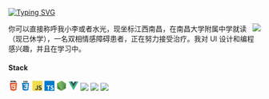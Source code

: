 
<!--
**xwtlt/xwtlt** is a ✨ _special_ ✨ repository because its `README.md` (this file) appears on your GitHub profile.

Here are some ideas to get you started:

- 🔭 I’m currently working on ...
- 🌱 I’m currently learning ...
- 👯 I’m looking to collaborate on ...
- 🤔 I’m looking for help with ...
- 💬 Ask me about ...
- 📫 How to reach me: ...
- 😄 Pronouns: ...
- ⚡ Fun fact: ...
-->

<a align="center" href="https://github.com/xwtlt"><img src="https://readme-typing-svg.demolab.com?font=Noto+Sans+SC&weight=300&size=25&pause=1000&random=false&width=435&lines=%F0%9F%91%8B+%E8%BF%99%E9%87%8C%E6%98%AF%E6%9D%8E%E6%B0%B4%E5%85%89liwtlt+(%E5%87%8C%E6%BC%931307);%F0%9F%91%8B+Here+is+linli%231307" alt="Typing SVG" /></a>

<a href="https://github.com/xwtlt">
  <img align="right" src="https://github-readme-stats.vercel.app/api?username=xwtlt&show_icons=true&theme=radical" />
</a>

你可以直接称呼我小李或者水光，现坐标江西南昌，在南昌大学附属中学就读（现已休学），一名双相情感障碍患者，正在努力接受治疗。我对 UI 设计和编程感兴趣，并且在学习中。

#### Stack
<code><img height="20" src="https://raw.githubusercontent.com/github/explore/80688e429a7d4ef2fca1e82350fe8e3517d3494d/topics/html/html.png" /></code>
<code><img height="20" src="https://raw.githubusercontent.com/github/explore/80688e429a7d4ef2fca1e82350fe8e3517d3494d/topics/css/css.png" /></code>
<code><img height="20" src="https://raw.githubusercontent.com/github/explore/80688e429a7d4ef2fca1e82350fe8e3517d3494d/topics/javascript/javascript.png"></code>
<code><img height="20" src="https://raw.githubusercontent.com/github/explore/80688e429a7d4ef2fca1e82350fe8e3517d3494d/topics/typescript/typescript.png"/></code>
<code><img height="20" src="https://raw.githubusercontent.com/github/explore/80688e429a7d4ef2fca1e82350fe8e3517d3494d/topics/nodejs/nodejs.png"/></code>
<code><img height="20" src="https://raw.githubusercontent.com/github/explore/80688e429a7d4ef2fca1e82350fe8e3517d3494d/topics/vue/vue.png"/></code>
<code><img height="20" src="https://avatars.githubusercontent.com/u/1609975?s=200&v=4"/></code>
<code><img height="20" src="https://avatars.githubusercontent.com/u/14101776?s=200&v=4"/></code>
<code><img height="20" src="https://img.js.design/assets/teamAvatarImg/611e566836cccfef607cdff81672799562044.png"/></code>

